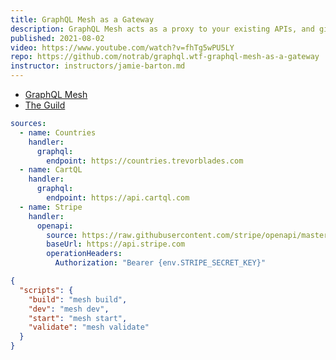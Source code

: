 ```yaml
---
title: GraphQL Mesh as a Gateway
description: GraphQL Mesh acts as a proxy to your existing APIs, and gives you the ultimate developer control over how data is retrieved. It doesn't matter if your API is GraphQL, gRPC, Swagger, Postgres, and non-typed APIs.
published: 2021-08-02
video: https://www.youtube.com/watch?v=fhTg5wPU5LY
repo: https://github.com/notrab/graphql.wtf-graphql-mesh-as-a-gateway
instructor: instructors/jamie-barton.md
---
```


- [GraphQL Mesh](https://www.graphql-mesh.com)
- [The Guild](https://the-guild.dev)

```yaml
sources:
  - name: Countries
    handler:
      graphql:
        endpoint: https://countries.trevorblades.com
  - name: CartQL
    handler:
      graphql:
        endpoint: https://api.cartql.com
  - name: Stripe
    handler:
      openapi:
        source: https://raw.githubusercontent.com/stripe/openapi/master/openapi/spec3.json
        baseUrl: https://api.stripe.com
        operationHeaders:
          Authorization: "Bearer {env.STRIPE_SECRET_KEY}"
```

```json
{
  "scripts": {
    "build": "mesh build",
    "dev": "mesh dev",
    "start": "mesh start",
    "validate": "mesh validate"
  }
}
```
